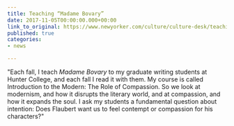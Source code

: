 ```yaml
---
title: Teaching “Madame Bovary”
date: 2017-11-05T00:00:00.000+00:00
link_to_original: https://www.newyorker.com/culture/culture-desk/teaching-madame-bovary
published: true
categories:
- news

---
```

"Each fall, I teach _Madame Bovary_ to my graduate writing students at Hunter College, and each fall I read it with them. My course is called Introduction to the Modern: The Role of Compassion. So we look at modernism, and how it disrupts the literary world, and at compassion, and how it expands the soul. I ask my students a fundamental question about intention: Does Flaubert want us to feel contempt or compassion for his characters?"